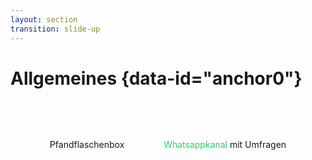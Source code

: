 ```yaml
---
layout: section
transition: slide-up
---
```


# Allgemeines {data-id="anchor0"}
<div style="display: flex; justify-content: space-evenly; margin-top: 5rem;">
<span v-click data-id="anchor1">Pfandflaschenbox</span>
<FancyArrow v-after from="[data-id=anchor0]@bottom" to="[data-id=anchor1]@top" arc="-0.2" />
<span  v-click data-id="anchor2"><span style="color: #25D366">Whatsappkanal</span> mit Umfragen</span>
<FancyArrow v-after from="[data-id=anchor0]@bottom" to="[data-id=anchor2]@top" arc="0.2" />
</div>
